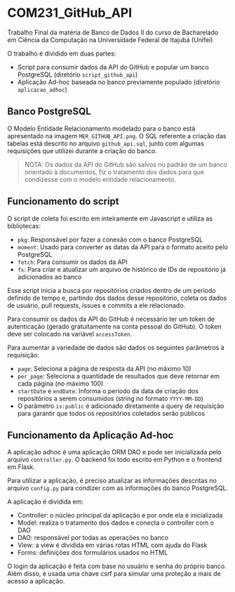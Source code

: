 # COM231_GitHub_API

Trabalho Final da matéria de Banco de Dados II do curso de Bacharelado em Ciência da Computação na Universidade Federal de Itajubá (Unifei)

O trabalho é dividido em duas partes:
- Script para consumir dados da API do GitHub e popular um banco PostgreSQL (diretório `script_github_api`)
- Aplicação Ad-hoc baseada no banco previamente populado (diretório `aplicacao_adhoc`)

## Banco PostgreSQL

O Modelo Entidade Relacionamento modelado para o banco está apresentado na imagem `MER_GITHUB_API.png`. O SQL referente a criação das tabelas está descrito no arquivo `github_api.sql`, junto com algumas requisições que utilizei durante a criação do banco.

> NOTA: Os dados da API do GitHub são salvos no padrão de um banco orientado à documentos, fiz o tratamento dos dados para que condizesse com o modelo entidade relacionamento.

## Funcionamento do script

O script de coleta foi escrito em inteiramente em Javascript e utiliza as bibliotecas:
- `pkg`: Responsável por fazer a conexão com o banco PostgreSQL
- `moment`: Usado para converter as datas da API para o formato aceito pelo PostgreSQL
- `fetch`: Para consumir os dados da API
- `fs`: Para criar e atualizar um arquivo de histórico de IDs de repositório já adicionados ao banco

Esse script inicia a busca por repositórios criados dentro de um período definido de tempo e, partindo dos dados desse repositório, coleta os dados de usuário, pull requests, issues e commits a ele relacionado.

Para consumir os dados da API do GitHub é necessário ter um token de autenticação (gerado gratuitamente na conta pessoal do GitHub). O token deve ser colocado na variável `accessToken`.

Para aumentar a variedade de dados são dados os seguintes parâmetros à requisição:
- `page`: Seleciona a página de resposta da API (no máximo 10)
- `per_page`: Seleciona a quantidade de resultados que deve retornar em cada página (no máximo 100)
- `startDate` e `endDate`: Informa o período da data de criação dos repositórios a serem consumidos (string no formato `YYYY-MM-DD`)
- O parâmetro `is:public` é adicionado diretamente a query de requisição para garantir que todos os repositórios coletados serão públicos

## Funcionamento da Aplicação Ad-hoc

A aplicação adhoc é uma aplicação ORM DAO e pode ser inicializada pelo arquivo `controller.py`. O backend foi todo escrito em Python e o frontend em Flask.

Para utilizar a aplicação, é preciso atualizar as informações descritas no arquivo `config.py` para condizer com as informações do banco PostgreSQL.

A aplicação é dividida em:
- Controller: o núcleo principal da aplicação e por onde ela é inicializada
- Model: realiza o tratamento dos dados e conecta o controller com o DAO
- DAO: responsável por todas as operações no banco
- View: a view é dividida em várias rotas HTML com ajuda do Flask
- Forms: definições dos formulários usados no HTML

O login da aplicação é feita com base no usuário e senha do próprio banco. Além disso, é usada uma chave csrf para simular uma proteção a mais de acesso a aplicação.
